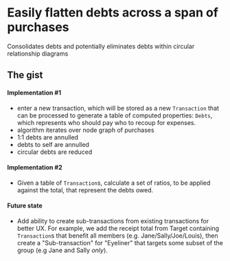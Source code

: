 # Easily flatten debts across a span of purchases
Consolidates debts and potentially eliminates debts within circular relationship diagrams

## The gist

#### Implementation #1
- enter a new transaction, which will be stored as a new `Transaction` that can be processed to generate a table of computed properties: `Debts`, which represents who should pay who to recoup for expenses.
- algorithm iterates over node graph of purchases
- 1:1 debts are annulled
- debts to self are annulled
- circular debts are reduced 

#### Implementation #2
- Given a table of `Transaction`s, calculate a set of ratios, to be applied against the total, that represent the debts owed.

#### Future state
- Add ability to create sub-transactions from existing transactions for better UX. For example, we add the receipt total from Target containing `Transaction`s that benefit all members (e.g. Jane/Sally/Joe/Louis), then create a "Sub-transaction" for "Eyeliner" that targets some subset of the group (e.g Jane and Sally *only*).

